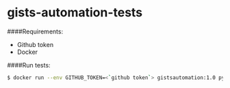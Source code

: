 # gists-automation-tests

####Requirements:
* Github token
* Docker

####Run tests:
```bash
$ docker run --env GITHUB_TOKEN=<`github token`> gistsautomation:1.0 pytest
```
